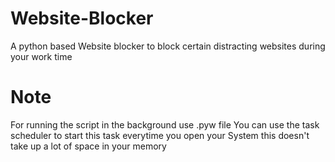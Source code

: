 # Website-Blocker
A python based Website blocker to block certain distracting websites during your work time

# Note
For running the script in the background use .pyw file 
You can use the task scheduler to start this task everytime you open your System this doesn't take up a lot of space in your memory
